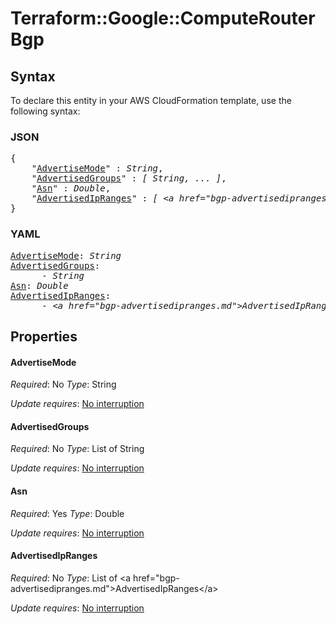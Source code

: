 # Terraform::Google::ComputeRouter Bgp

## Syntax

To declare this entity in your AWS CloudFormation template, use the following syntax:

### JSON

<pre>
{
    "<a href="#advertisemode" title="AdvertiseMode">AdvertiseMode</a>" : <i>String</i>,
    "<a href="#advertisedgroups" title="AdvertisedGroups">AdvertisedGroups</a>" : <i>[ String, ... ]</i>,
    "<a href="#asn" title="Asn">Asn</a>" : <i>Double</i>,
    "<a href="#advertisedipranges" title="AdvertisedIpRanges">AdvertisedIpRanges</a>" : <i>[ &lt;a href=&#34;bgp-advertisedipranges.md&#34;&gt;AdvertisedIpRanges&lt;/a&gt;, ... ]</i>
}
</pre>

### YAML

<pre>
<a href="#advertisemode" title="AdvertiseMode">AdvertiseMode</a>: <i>String</i>
<a href="#advertisedgroups" title="AdvertisedGroups">AdvertisedGroups</a>: <i>
      - String</i>
<a href="#asn" title="Asn">Asn</a>: <i>Double</i>
<a href="#advertisedipranges" title="AdvertisedIpRanges">AdvertisedIpRanges</a>: <i>
      - &lt;a href=&#34;bgp-advertisedipranges.md&#34;&gt;AdvertisedIpRanges&lt;/a&gt;</i>
</pre>

## Properties

#### AdvertiseMode

_Required_: No
_Type_: String

_Update requires_: [No interruption](https://docs.aws.amazon.com/AWSCloudFormation/latest/UserGuide/using-cfn-updating-stacks-update-behaviors.html#update-no-interrupt)

#### AdvertisedGroups

_Required_: No
_Type_: List of String

_Update requires_: [No interruption](https://docs.aws.amazon.com/AWSCloudFormation/latest/UserGuide/using-cfn-updating-stacks-update-behaviors.html#update-no-interrupt)

#### Asn

_Required_: Yes
_Type_: Double

_Update requires_: [No interruption](https://docs.aws.amazon.com/AWSCloudFormation/latest/UserGuide/using-cfn-updating-stacks-update-behaviors.html#update-no-interrupt)

#### AdvertisedIpRanges

_Required_: No
_Type_: List of &lt;a href=&#34;bgp-advertisedipranges.md&#34;&gt;AdvertisedIpRanges&lt;/a&gt;

_Update requires_: [No interruption](https://docs.aws.amazon.com/AWSCloudFormation/latest/UserGuide/using-cfn-updating-stacks-update-behaviors.html#update-no-interrupt)


